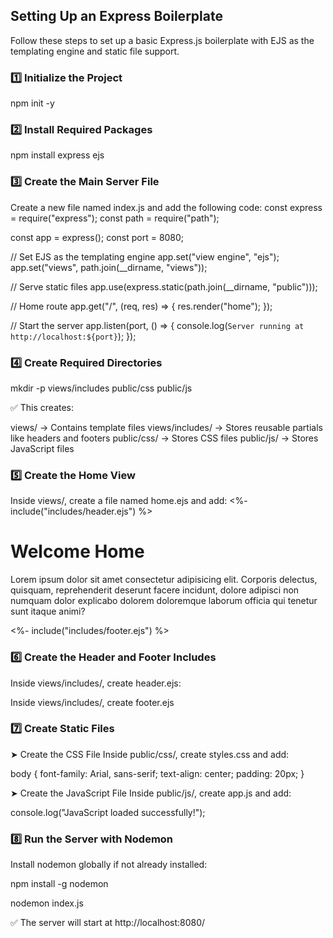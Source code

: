 ## Setting Up an Express Boilerplate

Follow these steps to set up a basic Express.js boilerplate with EJS as the templating engine and static file support.

### 1️⃣ Initialize the Project

npm init -y

### 2️⃣ Install Required Packages

npm install express ejs

### 3️⃣ Create the Main Server File

Create a new file named index.js and add the following code:
const express = require("express");
const path = require("path");

const app = express();
const port = 8080;

// Set EJS as the templating engine
app.set("view engine", "ejs");
app.set("views", path.join(\_\_dirname, "views"));

// Serve static files
app.use(express.static(path.join(\_\_dirname, "public")));

// Home route
app.get("/", (req, res) => {
res.render("home");
});

// Start the server
app.listen(port, () => {
console.log(`Server running at http://localhost:${port}`);
});

### 4️⃣ Create Required Directories

mkdir -p views/includes public/css public/js

✅ This creates:

views/ → Contains template files
views/includes/ → Stores reusable partials like headers and footers
public/css/ → Stores CSS files
public/js/ → Stores JavaScript files

### 5️⃣ Create the Home View

Inside views/, create a file named home.ejs and add:
<%- include("includes/header.ejs") %>

<body>
  <h1>Welcome Home</h1>
  <p>
    Lorem ipsum dolor sit amet consectetur adipisicing elit. Corporis delectus,
    quisquam, reprehenderit deserunt facere incidunt, dolore adipisci non
    numquam dolor explicabo dolorem doloremque laborum officia qui tenetur sunt
    itaque animi?
  </p>
  <%- include("includes/footer.ejs") %>
  <script src="/js/app.js"></script>
</body>

### 6️⃣ Create the Header and Footer Includes

Inside views/includes/, create header.ejs:

<!DOCTYPE html>
<html lang="en">
  <head>
    <meta charset="UTF-8" />
    <meta name="viewport" content="width=device-width, initial-scale=1.0" />
    <title>Express Boilerplate</title>
    <link rel="stylesheet" href="/css/styles.css" />
  </head>
  <body></body>
</html>

Inside views/includes/, create footer.ejs

### 7️⃣ Create Static Files

➤ Create the CSS File
Inside public/css/, create styles.css and add:

body {
font-family: Arial, sans-serif;
text-align: center;
padding: 20px;
}

➤ Create the JavaScript File
Inside public/js/, create app.js and add:

console.log("JavaScript loaded successfully!");

### 8️⃣ Run the Server with Nodemon

Install nodemon globally if not already installed:

npm install -g nodemon

nodemon index.js

✅ The server will start at http://localhost:8080/
